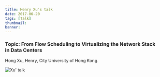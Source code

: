 ```yaml
---
title: Henry Xu's talk
date: 2017-06-20
tags: [Talk]
thumbnail: 
banner:
---
```


### Topic: From Flow Scheduling to Virtualizing the Network Stack in Data Centers

Hong Xu, Henry, City University of Hong Kong.

![Xu' talk](/2017/06/20/Xu-Talk/pic.jpg)